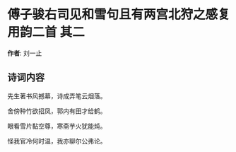 # 傅子骏右司见和雪句且有两宫北狩之感复用韵二首  其二

**作者**: 刘一止

## 诗词内容

先生著书风撼幕，诗成弄笔云烟落。

舍傍种竹欲招凤，郭内有田才给鹤。

眼看雪片黏空尊，寒斋芋火犹能炖。

怪我官冷何时温，我亦聊尔公弗论。

